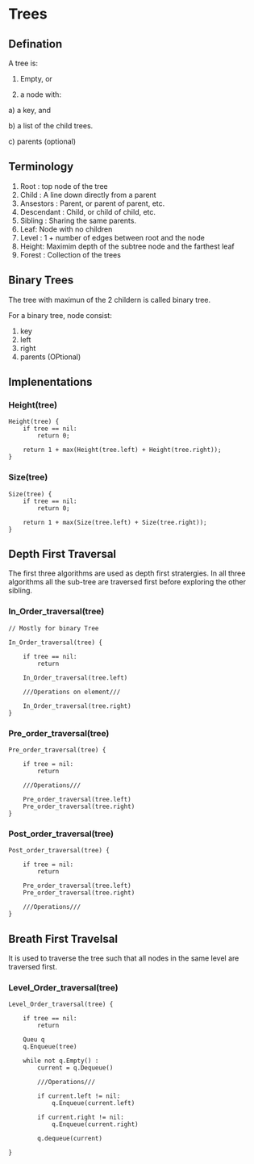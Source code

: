 # Trees

## Defination

A tree is:
	
1) Empty, or

2) a node with:

a) a key, and

b) a list of the child trees.

c) parents (optional)

## Terminology
	
1) Root : top node of the tree
2) Child : A line down directly from a parent
3) Ansestors : Parent, or parent of parent, etc.
4) Descendant : Child, or child of child, etc.
5) Sibling : Sharing the same parents.
6) Leaf: Node with no children
7) Level : 1 + number of edges between root and the node
8) Height: Maximim depth of the subtree node and the farthest leaf
9) Forest : Collection of the trees


## Binary Trees
	
The tree with maximun of the 2 childern is called binary tree.

For a binary tree, node consist:

1) key
2) left
3) right
4) parents (OPtional)
	
	
	
## Implenentations
		
### Height(tree) 

	Height(tree) {
		if tree == nil:
			return 0;

		return 1 + max(Height(tree.left) + Height(tree.right));
	}

### Size(tree)

	Size(tree) {
		if tree == nil:
			return 0;

		return 1 + max(Size(tree.left) + Size(tree.right));
	}


## Depth First Traversal

The first three algorithms are used as depth first stratergies. In all three algorithms all the sub-tree are traversed first before exploring the other sibling.

### In_Order_traversal(tree)
	
	// Mostly for binary Tree
	
	In_Order_traversal(tree) { 

		if tree == nil:
			return

		In_Order_traversal(tree.left)

		///Operations on element///

		In_Order_traversal(tree.right)
	}
	
### Pre_order_traversal(tree)

	Pre_order_traversal(tree) {

		if tree = nil:
			return

		///Operations///

		Pre_order_traversal(tree.left)
		Pre_order_traversal(tree.right)
	}

### Post_order_traversal(tree)

	Post_order_traversal(tree) {

		if tree = nil:
			return

		Pre_order_traversal(tree.left)
		Pre_order_traversal(tree.right)

		///Operations///
	}

## Breath First Travelsal

It is used to traverse the tree such that all nodes in the same level are traversed first.

### Level_Order_traversal(tree)

	Level_Order_traversal(tree) {

		if tree == nil:
			return

		Queu q
		q.Enqueue(tree)

		while not q.Empty() :
			current = q.Dequeue()

			///Operations///

			if current.left != nil:
				q.Enqueue(current.left)

			if current.right != nil:
				q.Enqueue(current.right)
			
			q.dequeue(current)

	}

